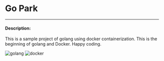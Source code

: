 # Go Park
------------
#### Description:
This is a sample project of golang using docker containerization. This is the beginning of golang and Docker. Happy coding.

![golang](https://blog.golang.org/lib/godoc/images/go-logo-blue.svg) ![docker](https://www.docker.com/sites/default/files/d8/styles/role_icon/public/2019-07/horizontal-logo-monochromatic-white.png?itok=SBlK2TGU)